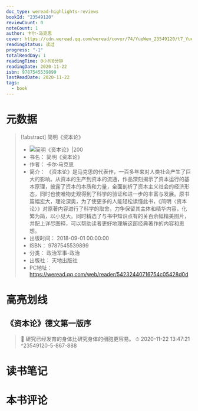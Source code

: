 ```yaml
---
doc_type: weread-highlights-reviews
bookId: "23549120"
reviewCount: 0
noteCount: 1
author: 卡尔·马克思
cover: https://cdn.weread.qq.com/weread/cover/74/YueWen_23549120/t7_YueWen_23549120.jpg
readingStatus: 读过
progress: "-1"
totalReadDay: 1
readingTime: 0小时0分钟
readingDate: 2020-11-22
isbn: 9787545539899
lastReadDate: 2020-11-22
tags:
  - book
---
```

# 元数据
> [!abstract] 简明《资本论》
> - ![ 简明《资本论》|200](https://cdn.weread.qq.com/weread/cover/74/YueWen_23549120/t7_YueWen_23549120.jpg)
> - 书名： 简明《资本论》
> - 作者： 卡尔·马克思
> - 简介： 《资本论》是马克思的代表作，一百多年来对人类社会产生了巨大的影响。从资本的生产到资本的流通，作品深刻揭示了资本运行的基本原理，披露了资本的本质和力量，全面剖析了资本主义社会的经济形态，同时也使唯物史观得到了科学的验证和进一步的丰富与发展。原书篇幅宏大，理论深奥，为了使更多的人能轻松读懂此书，《简明〈资本论〉》对原著内容进行了科学的取舍，力争保留其主体和精华内容，化繁为简，以小见大。同时精选了与书中知识点有的关百余幅精美图片，并配上详尽图释，可以帮助读者更好地理解这部经典著作的内容和思想。
> - 出版时间： 2018-09-01 00:00:00
> - ISBN： 9787545539899
> - 分类： 政治军事-政治
> - 出版社： 天地出版社
> - PC地址：https://weread.qq.com/web/reader/54232440716754c05428d0d

# 高亮划线

## 《资本论》德文第一版序

> 📌 研究已经发育的身体比研究身体的细胞更容易。 
> ⏱ 2020-11-22 13:47:21 ^23549120-5-867-888

# 读书笔记

# 本书评论

